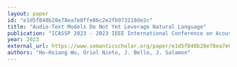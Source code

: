 ```yaml
---
layout: paper
id: "e1d5f848b28e78ea7e8ffe86c2e2fb973218de2c"
title: "Audio-Text Models Do Not Yet Leverage Natural Language"
publication: "ICASSP 2023 - 2023 IEEE International Conference on Acoustics, Speech and Signal Processing (ICASSP)"
year: 2023
external_url: https://www.semanticscholar.org/paper/e1d5f848b28e78ea7e8ffe86c2e2fb973218de2c
authors: "Ho-Hsiang Wu, Oriol Nieto, J. Bello, J. Salamon"
---
```

